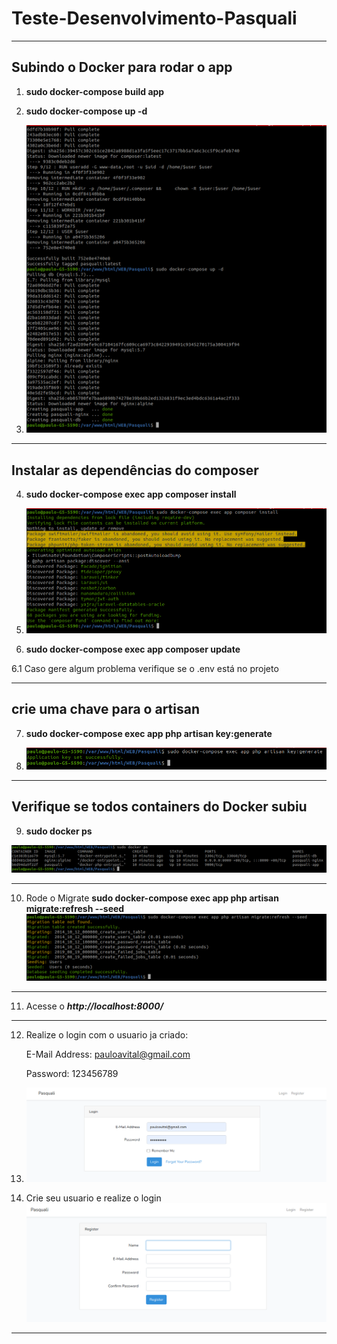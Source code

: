 # Teste-Desenvolvimento-Pasquali

---
## Subindo o Docker para rodar o app

1. **sudo docker-compose build app**

2. **sudo docker-compose up -d**

3. ![Título da imagem](public/img/rodar-docker.png)

---
## Instalar as dependências do composer

4. **sudo docker-compose exec app composer install**

5. ![Título da imagem](public/img/composer_install.png)

6. **sudo docker-compose exec app composer update**

6.1 Caso gere algum problema verifique se o .env está no projeto

---

## crie uma chave para o artisan

7. **sudo docker-compose exec app php artisan key:generate**

8. ![Título da imagem](public/img/key.png)
---

## Verifique se todos containers do Docker subiu

9. **sudo docker ps**

![Título da imagem](public/img/docker_ps.png)


---

10. Rode o Migrate **sudo docker-compose exec app php artisan migrate:refresh --seed**
![Título da imagem](public/img/migrate.png)
---

11. Acesse o **_http://localhost:8000/_**

---

12. Realize o login com o usuario ja criado:

    E-Mail Address: pauloavital@gmail.com

    Password: 123456789

13. ![Título da imagem](public/img/login.png)


10. Crie seu usuario e realize o login 
![Título da imagem](public/img/create.png)

---